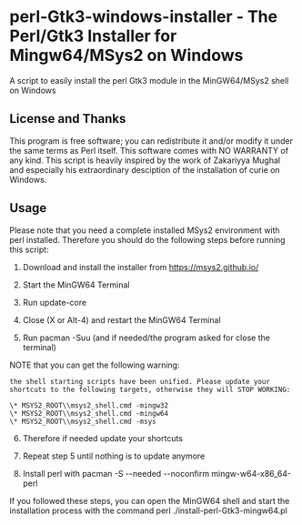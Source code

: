 # perl-Gtk3-windows-installer - The Perl/Gtk3 Installer for Mingw64/MSys2 on Windows
A script to easily install the perl Gtk3 module in the MinGW64/MSys2 shell on Windows
## License and Thanks
This program is free software; you can redistribute it and/or modify it under the same terms as Perl itself. This software comes with NO WARRANTY of any kind. This script is heavily inspired by the work of Zakariyya Mughal and especially his extraordinary desciption of the installation of curie on Windows.
## Usage
Please note that you need a complete installed MSys2 environment with perl installed. Therefore you should do the following steps before running this script:

1) Download and install the installer from https://msys2.github.io/

2) Start the MinGW64 Terminal

3) Run update-core

4) Close (X or Alt-4) and restart the MinGW64 Terminal

5) Run pacman -Suu (and if needed/the program asked for close the terminal)

NOTE that you can get the following warning:

    the shell starting scripts have been unified. Please update your shortcuts to the following targets, otherwise they will STOP WORKING:

    \* MSYS2_ROOT\\msys2_shell.cmd -mingw32
    \* MSYS2_ROOT\\msys2_shell.cmd -mingw64
    \* MSYS2_ROOT\\msys2_shell.cmd -msys

6) Therefore if needed update your shortcuts

7) Repeat step 5 until nothing is to update anymore

8) Install perl with pacman -S --needed --noconfirm mingw-w64-x86_64-perl

If you followed these steps, you can open the MinGW64 shell and start the installation process with the command perl ./install-perl-Gtk3-mingw64.pl

